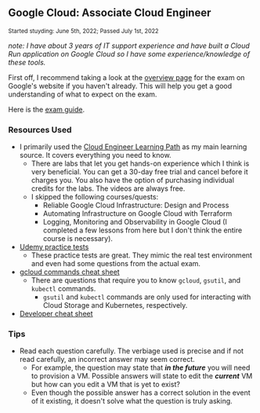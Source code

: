 ## Google Cloud: Associate Cloud Engineer
<sup>Started stuyding: June 5th, 2022; Passed July 1st, 2022</sup>

*note: I have about 3 years of IT support experience and have built a Cloud Run application on Google Cloud so I have some experience/knowledge of these tools.*

First off, I recommend taking a look at the [overview page](https://cloud.google.com/training/cloud-infrastructure#cloud-engineer-learning-path) for the exam on Google's website if you haven't already. This will help you get a good understanding of what to expect on the exam.

Here is the [exam guide](https://cloud.google.com/certification/guides/cloud-engineer).

### Resources Used
* I primarily used the [Cloud Engineer Learning Path](https://www.cloudskillsboost.google/paths/11) as my main learning source. It covers everything you need to know.
  * There are labs that let you get hands-on experience which I think is very beneficial. You can get a 30-day free trial and cancel before it charges you. You also have the option of purchasing individual credits for the labs. The videos are always free.
  * I skipped the following courses/quests:
    * Reliable Google Cloud Infrastructure: Design and Process
    * Automating Infrastructure on Google Cloud with Terraform
    * Logging, Monitoring and Observability in Google Cloud (I completed a few lessons from here but I don't think the entire course is necessary).
* [Udemy practice tests](https://www.udemy.com/course/google-certified-associate-cloud-engineer-practice-exams-gcp/)
  * These practice tests are great. They mimic the real test environment and even had some questions from the actual exam. 
* [gcloud commands cheat sheet](https://cloud.google.com/sdk/docs/images/gcloud-cheat-sheet.pdf)
  * There are questions that require you to know `gcloud`, `gsutil`, and `kubectl` commands.
    * `gsutil` and `kubectl` commands are only used for interacting with Cloud Storage and Kubernetes, respectively. 
* [Developer cheat sheet](https://googlecloudcheatsheet.withgoogle.com/)

### Tips
* Read each question carefully. The verbiage used is precise and if not read carefully, an incorrect answer may seem correct. 
  * For example, the question may state that _**in the future**_ you will need to provision a VM. Possible answers will state to edit the _**current**_ VM but how can you edit a VM that is yet to exist?
  * Even though the possible answer has a correct solution in the event of it existing, it doesn't solve what the question is truly asking.
